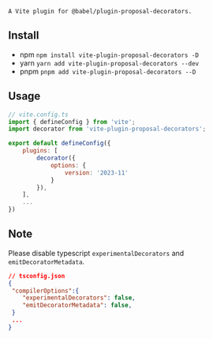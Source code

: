 `A Vite plugin for @babel/plugin-proposal-decorators.`

## Install
- npm
`npm install vite-plugin-proposal-decorators -D`
- yarn 
`yarn add vite-plugin-proposal-decorators --dev`
- pnpm
`pnpm add vite-plugin-proposal-decorators --D`

## Usage

```javascript
// vite.config.ts
import { defineConfig } from 'vite';
import decorator from 'vite-plugin-proposal-decorators';

export default defineConfig({
    plugins: [
        decorator({
            options: {
                version: '2023-11'
            }
        }),
    ],
    ...
})

```
## Note

Please disable typescript `experimentalDecorators` and `emitDecoratorMetadata`.
``` json
// tsconfig.json
{
 "compilerOptions":{
    "experimentalDecorators": false,                 
    "emitDecoratorMetadata": false, 
 }
 ...
}
```